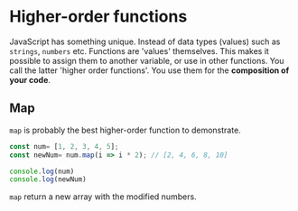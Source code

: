 # Higher-order functions

JavaScript has something unique. Instead of data types (values) such as `strings`, `numbers` etc. Functions are 'values' themselves. This makes it possible to assign them to another variable, or use in other functions. You call the latter 'higher order functions'. You use them for the **composition of your code**. 

## Map

`map` is probably the best higher-order function to demonstrate.

```js
const num= [1, 2, 3, 4, 5];
const newNum= num.map(i => i * 2); // [2, 4, 6, 8, 10]

console.log(num)
console.log(newNum)
```

`map` return a new array with the modified numbers.

